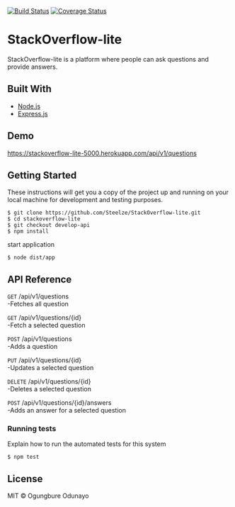 [![Build Status](https://travis-ci.org/Steelze/StackOverflow-lite.svg?branch=develop-api)](https://travis-ci.org/Steelze/StackOverflow-lite)
[![Coverage Status](https://coveralls.io/repos/github/Steelze/StackOverflow-lite/badge.svg?branch=develop-api)](https://coveralls.io/github/Steelze/StackOverflow-lite?branch=develop-api)

# StackOverflow-lite
StackOverflow-lite is a platform where people can ask questions and provide answers.

## Built With
* [Node.js](https://nodejs.org/dist/latest-v10.x/docs/api/)
* [Express.js](http://expressjs.com/en/4x/api.html/)

## Demo
https://stackoverflow-lite-5000.herokuapp.com/api/v1/questions

## Getting Started
These instructions will get you a copy of the project up and running on your local machine for development and testing purposes.
```
$ git clone https://github.com/Steelze/StackOverflow-lite.git
$ cd stackoverflow-lite
$ git checkout develop-api
$ npm install
```
start application
```
$ node dist/app
```

## API Reference
`GET` /api/v1/questions <br>
-Fetches all question

`GET` /api/v1/questions/{id} <br>
-Fetch a selected question

`POST` /api/v1/questions <br>
-Adds a question

`PUT` /api/v1/questions/{id} <br>
-Updates a selected question

`DELETE` /api/v1/questions/{id} <br>
-Deletes a selected question

`POST` /api/v1/questions/{id}/answers <br>
-Adds an answer for a selected question

### Running tests
Explain how to run the automated tests for this system
```
$ npm test
```

## License

MIT © Ogungbure Odunayo
